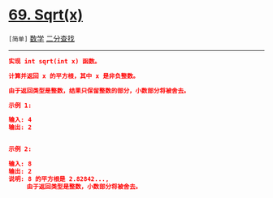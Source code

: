 # [69. Sqrt(x)](https://leetcode-cn.com/problems/sqrtx/)

`[简单]` [数学](https://leetcode-cn.com/tag/math/)  [二分查找](https://leetcode-cn.com/tag/binary-search/) 

---

```json
实现 int sqrt(int x) 函数。

计算并返回 x 的平方根，其中 x 是非负整数。

由于返回类型是整数，结果只保留整数的部分，小数部分将被舍去。

示例 1:

输入: 4
输出: 2


示例 2:

输入: 8
输出: 2
说明: 8 的平方根是 2.82842..., 
     由于返回类型是整数，小数部分将被舍去。


```
